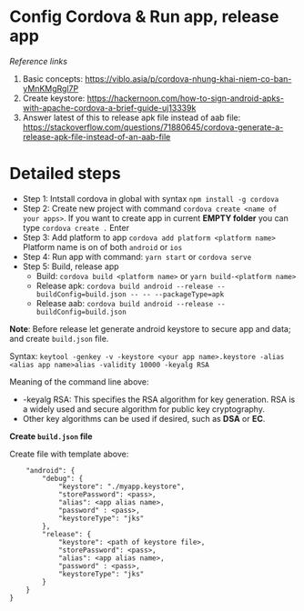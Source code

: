 # Config Cordova & Run app, release app

_Reference links_

1. Basic concepts: <https://viblo.asia/p/cordova-nhung-khai-niem-co-ban-yMnKMgRgl7P>
2. Create keystore: <https://hackernoon.com/how-to-sign-android-apks-with-apache-cordova-a-brief-guide-uj13339k>
3. Answer latest of this to release apk file instead of aab file: <https://stackoverflow.com/questions/71880645/cordova-generate-a-release-apk-file-instead-of-an-aab-file>

# Detailed steps

- Step 1: Intstall cordova in global with syntax
  ```npm install -g cordova```
- Step 2: Create new project with command `cordova create <name of your apps>`. If you want to create app in current **EMPTY folder** you can type `cordova create .` Enter
- Step 3: Add platform to app `cordova add platform <platform name>`
  Platform name is on of both `android` or `ios`
- Step 4: Run app with command: `yarn start` or `cordova serve`
- Step 5: Build, release app
  - Build: `cordova build <platform name>` or `yarn build-<platform name>`
  - Release apk: `cordova build android --release --buildConfig=build.json -- -- --packageType=apk`
  - Release aab: `cordova build android --release --buildConfig=build.json`

**Note**: Before release let generate android keystore to secure app and data; and create `build.json` file.

Syntax: `keytool -genkey -v -keystore <your app name>.keystore -alias <alias app name>alias -validity 10000 -keyalg RSA`

Meaning of the command line above:

- -keyalg RSA: This specifies the RSA algorithm for key generation. RSA is a widely used and secure algorithm for public key cryptography.
- Other key algorithms can be used if desired, such as **DSA** or **EC**.

**Create `build.json` file**

Create file with template above:

```{
    "android": {
        "debug": {
            "keystore": "./myapp.keystore",
            "storePassword": <pass>,
            "alias": <app alias name>,
            "password" : <pass>,
            "keystoreType": "jks"
        },
        "release": {
            "keystore": <path of keystore file>,
            "storePassword": <pass>,
            "alias": <app alias name>,
            "password" : <pass>,
            "keystoreType": "jks"
        }
    }
}
```
